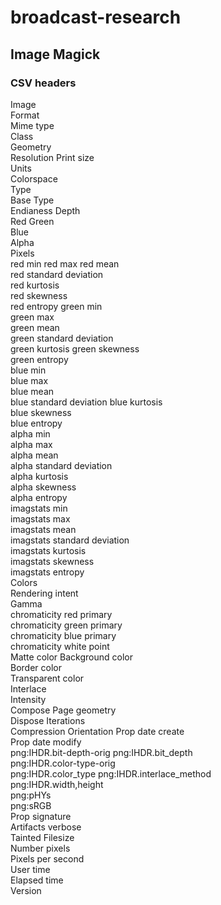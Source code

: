 # broadcast-research
## Image Magick

### CSV headers
Image	
Format	
Mime type	
Class	
Geometry	
Resolution	Print size	
Units	
Colorspace	
Type	
Base Type	
Endianess	Depth	
Red	Green	
Blue	
Alpha	
Pixels	
red min	
red max	
red mean	
red standard deviation	
red kurtosis	
red skewness	
red entropy	
green min	
green max	
green mean	
green standard deviation	
green kurtosis	green skewness	
green entropy	
blue min	
blue max	
blue mean	
blue standard deviation	
blue kurtosis	
blue skewness	
blue entropy	
alpha min	
alpha max	
alpha mean	
alpha standard deviation	
alpha kurtosis	
alpha skewness	
alpha entropy	
imagstats min	
imagstats max	
imagstats mean	
imagstats standard deviation	
imagstats kurtosis	
imagstats skewness	
imagstats entropy	
Colors	
Rendering intent	
Gamma	
chromaticity red primary	
chromaticity green primary	
chromaticity blue primary	
chromaticity white point	
Matte color	
Background color	
Border color	
Transparent color	
Interlace	
Intensity	
Compose	
Page geometry	
Dispose	Iterations	
Compression	
Orientation	
Prop date create	
Prop date modify	
png:IHDR.bit-depth-orig	
png:IHDR.bit_depth	
png:IHDR.color-type-orig	
png:IHDR.color_type	
png:IHDR.interlace_method	
png:IHDR.width,height	
png:pHYs	
png:sRGB	
Prop signature	
Artifacts verbose	
Tainted	
Filesize	
Number pixels	
Pixels per second	
User time	
Elapsed time	
Version
